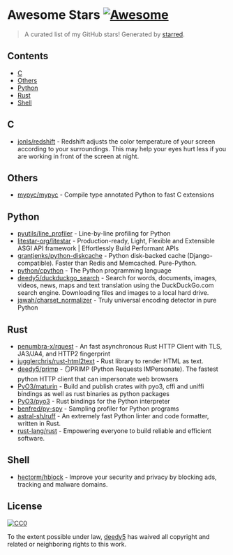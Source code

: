 <!--lint disable awesome-contributing awesome-license awesome-list-item match-punctuation no-repeat-punctuation no-undefined-references awesome-spell-check-->
# Awesome Stars [![Awesome](https://awesome.re/badge.svg)](https://github.com/sindresorhus/awesome)

> A curated list of my GitHub stars! Generated by [starred](https://github.com/maguowei/starred).

## Contents

- [C](#c)
- [Others](#others)
- [Python](#python)
- [Rust](#rust)
- [Shell](#shell)

## C 

- [jonls/redshift](https://github.com/jonls/redshift) - Redshift adjusts the color temperature of your screen according to your surroundings. This may help your eyes hurt less if you are working in front of the screen at night.

## Others 

- [mypyc/mypyc](https://github.com/mypyc/mypyc) - Compile type annotated Python to fast C extensions

## Python 

- [pyutils/line_profiler](https://github.com/pyutils/line_profiler) - Line-by-line profiling for Python
- [litestar-org/litestar](https://github.com/litestar-org/litestar) - Production-ready, Light, Flexible and Extensible ASGI API framework | Effortlessly Build Performant APIs
- [grantjenks/python-diskcache](https://github.com/grantjenks/python-diskcache) - Python disk-backed cache (Django-compatible). Faster than Redis and Memcached. Pure-Python.
- [python/cpython](https://github.com/python/cpython) - The Python programming language
- [deedy5/duckduckgo_search](https://github.com/deedy5/duckduckgo_search) - Search for words, documents, images, videos, news, maps and text translation using the DuckDuckGo.com search engine. Downloading files and images to a local hard drive.
- [jawah/charset_normalizer](https://github.com/jawah/charset_normalizer) - Truly universal encoding detector in pure Python

## Rust 

- [penumbra-x/rquest](https://github.com/penumbra-x/rquest) - An fast asynchronous Rust HTTP Client with TLS, JA3/JA4, and HTTP2 fingerprint
- [jugglerchris/rust-html2text](https://github.com/jugglerchris/rust-html2text) - Rust library to render HTML as text.
- [deedy5/primp](https://github.com/deedy5/primp) - 🪞PRIMP (Python Requests IMPersonate). The fastest python HTTP client that can impersonate web browsers
- [PyO3/maturin](https://github.com/PyO3/maturin) - Build and publish crates with pyo3, cffi and uniffi bindings as well as rust binaries as python packages
- [PyO3/pyo3](https://github.com/PyO3/pyo3) - Rust bindings for the Python interpreter
- [benfred/py-spy](https://github.com/benfred/py-spy) - Sampling profiler for Python programs
- [astral-sh/ruff](https://github.com/astral-sh/ruff) - An extremely fast Python linter and code formatter, written in Rust.
- [rust-lang/rust](https://github.com/rust-lang/rust) - Empowering everyone to build reliable and efficient software.

## Shell 

- [hectorm/hblock](https://github.com/hectorm/hblock) - Improve your security and privacy by blocking ads, tracking and malware domains.


## License

[![CC0](http://mirrors.creativecommons.org/presskit/buttons/88x31/svg/cc-zero.svg)](https://creativecommons.org/publicdomain/zero/1.0/)

To the extent possible under law, [deedy5](https://github.com/deedy5) has waived all copyright and related or neighboring rights to this work.

